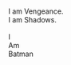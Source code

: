 <br/>

<p align="center">
<samp>
  
  I am Vengeance.<br/>
  I am Shadows. <br/><br/>
  I <br/> 
  Am <br/> 
  Batman
</samp>
</p>

<br/>
